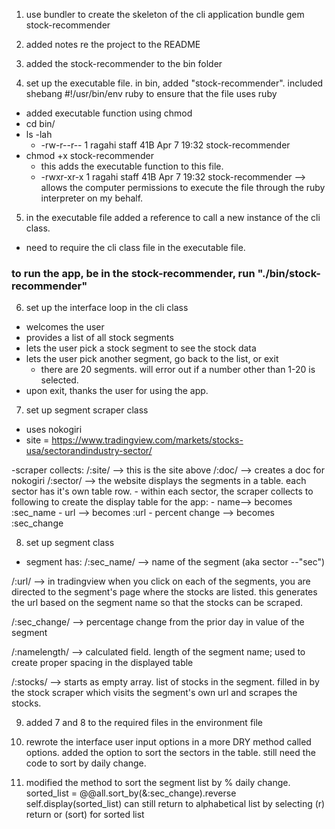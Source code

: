 1. use bundler to create the skeleton of the cli application
  bundle gem stock-recommender

2. added notes re the project to the README

3. added the stock-recommender to the bin folder

4. set up the executable file. in bin, added "stock-recommender". included shebang #!/usr/bin/env ruby to ensure that the file uses ruby  
- added executable function using chmod
- cd bin/
- ls -lah
  * -rw-r--r--   1 ragahi  staff    41B Apr  7 19:32 stock-recommender
- chmod +x stock-recommender
  * this adds the executable function to this file.
  * -rwxr-xr-x   1 ragahi  staff    41B Apr  7 19:32 stock-recommender
  --> allows the computer permissions to execute the file through the ruby interpreter on my behalf.

5. in the executable file added a reference to call a new instance of the cli class.
* need to require the cli class file in the executable file.

### to run the app, be in the stock-recommender, run "./bin/stock-recommender"

6. set up the interface loop in the cli class
- welcomes the user
- provides a list of all stock segments
- lets the user pick a stock segment to see the stock data
- lets the user pick another segment, go back to the list, or exit
  - there are 20 segments. will error out if a number other than 1-20 is selected.
- upon exit, thanks the user for using the app.

7. set up segment scraper class
  - uses nokogiri
  - site = https://www.tradingview.com/markets/stocks-usa/sectorandindustry-sector/

  -scraper collects:
  /:site/ --> this is the site above
  /:doc/ --> creates a doc for nokogiri
  /:sector/ --> the website displays the segments in a table. each sector has it's own table row.
    - within each sector, the scraper collects to following to create the display table for the app:
        - name--> becomes :sec_name
        - url --> becomes :url
        - percent change --> becomes :sec_change


8. set up segment class

  - segment has:
  /:sec_name/ --> name of the segment (aka sector --"sec")

  /:url/ --> in tradingview when you click on each of the segments, you are directed to the segment's page where the stocks are listed. this generates the url based on the segment name so that the stocks can be scraped.

  /:sec_change/ --> percentage change from the prior day in value of the segment

  /:namelength/ --> calculated field. length of the segment name; used to create proper spacing in the displayed table

  /:stocks/ --> starts as empty array. list of stocks in the segment. filled in by the stock scraper which visits the segment's own url and scrapes the stocks.

9. added 7 and 8 to the required files in the environment file

10. rewrote the interface user input options in a more DRY method called options.
added the option to sort the sectors in the table. still need the code to sort by daily change.

11. modified the method to sort the segment list by % daily change.
sorted_list = @@all.sort_by(&:sec_change).reverse
self.display(sorted_list)
can still return to alphabetical list by selecting (r) return or (sort) for sorted list
